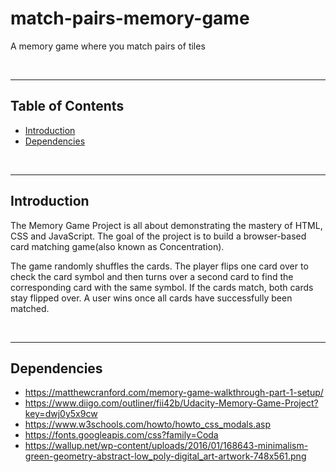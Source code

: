 # match-pairs-memory-game
A memory game where you match pairs of tiles


<br>
<hr>

## Table of Contents

* [Introduction](#introduction)
* [Dependencies](#dependencies)
<br>
<hr>

## Introduction
The Memory Game Project is all about demonstrating the mastery of HTML, CSS and JavaScript. The goal of the project is to build a browser-based card matching game(also known as Concentration).

The game randomly shuffles the cards. The player flips one card over to check the card symbol and then turns over a second card to find the corresponding card with the same symbol. If the cards match, both cards stay flipped over. A user wins once all cards have successfully been matched.

<br>
<hr>

## Dependencies

* https://matthewcranford.com/memory-game-walkthrough-part-1-setup/
* https://www.diigo.com/outliner/fii42b/Udacity-Memory-Game-Project?key=dwj0y5x9cw
* https://www.w3schools.com/howto/howto_css_modals.asp
* https://fonts.googleapis.com/css?family=Coda
* https://wallup.net/wp-content/uploads/2016/01/168643-minimalism-green-geometry-abstract-low_poly-digital_art-artwork-748x561.png

